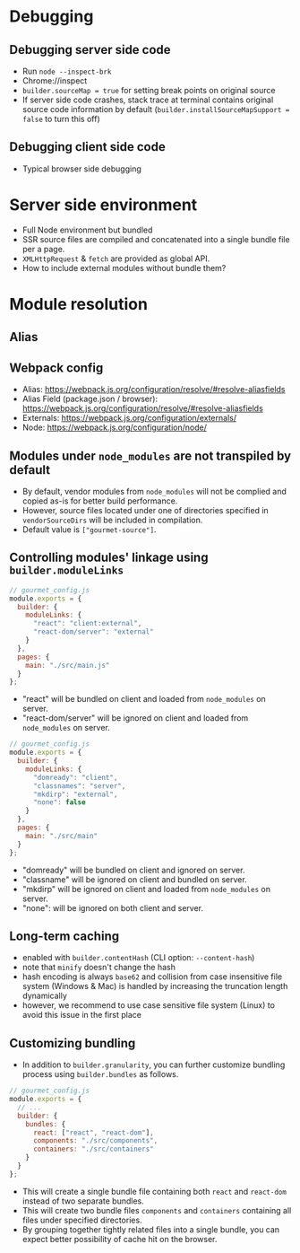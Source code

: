 # Debugging

## Debugging server side code

- Run `node --inspect-brk`
- Chrome://inspect
- `builder.sourceMap = true` for setting break points on original source
- If server side code crashes, stack trace at terminal contains original source code information by default (`builder.installSourceMapSupport = false` to turn this off)

## Debugging client side code

- Typical browser side debugging

# Server side environment

- Full Node environment but bundled
- SSR source files are compiled and concatenated into a single bundle file per a page.
- `XMLHttpRequest` & `fetch` are provided as global API.
- How to include external modules without bundle them?

# Module resolution

## Alias

## Webpack config

- Alias: https://webpack.js.org/configuration/resolve/#resolve-aliasfields
- Alias Field (package.json / browser): https://webpack.js.org/configuration/resolve/#resolve-aliasfields
- Externals: https://webpack.js.org/configuration/externals/
- Node: https://webpack.js.org/configuration/node/

## Modules under `node_modules` are not transpiled by default

- By default, vendor modules from `node_modules` will not be complied and copied as-is for better build performance.
- However, source files located under one of directories specified in `vendorSourceDirs` will be included in compilation.
 - Default value is `["gourmet-source"]`.

## Controlling modules' linkage using `builder.moduleLinks`

```js
// gourmet_config.js
module.exports = {
  builder: {
    moduleLinks: {
      "react": "client:external",
      "react-dom/server": "external"
    }
  },
  pages: {
    main: "./src/main.js"
  }
};
```

- "react" will be bundled on client and loaded from `node_modules` on server.
- "react-dom/server" will be ignored on client and loaded from `node_modules` on server.

```js
// gourmet_config.js
module.exports = {
  builder: {
    moduleLinks: {
      "domready": "client",
      "classnames": "server",
      "mkdirp": "external",
      "none": false
    }
  },
  pages: {
    main: "./src/main"
  }
};
```

- "domready" will be bundled on client and ignored on server.
- "classname" will be ignored on client and bundled on server.
- "mkdirp" will be ignored on client and loaded from `node_modules` on server.
- "none": will be ignored on both client and server.

## Long-term caching

- enabled with `builder.contentHash` (CLI option: `--content-hash`)
- note that `minify` doesn't change the hash
- hash encoding is always `base62` and collision from case insensitive file system (Windows & Mac) is handled by increasing the truncation length dynamically
- however, we recommend to use case sensitive file system (Linux) to avoid this issue in the first place

## Customizing bundling

- In addition to `builder.granularity`, you can further customize bundling process using `builder.bundles` as follows.

```js
// gourmet_config.js
module.exports = {
  // ...
  builder: {
    bundles: {
      react: ["react", "react-dom"],
      components: "./src/components",
      containers: "./src/containers"
    }
  }
};
```

- This will create a single bundle file containing both `react` and `react-dom` instead of two separate bundles.
- This will create two bundle files `components` and `containers` containing all files under specified directories.
- By grouping together tightly related files into a single bundle, you can expect better possibility of cache hit on the browser.
